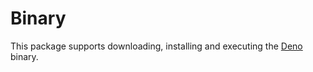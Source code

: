 # Binary

This package supports downloading, installing and executing the [Deno](https://github.com/denoland/deno/releases) binary.